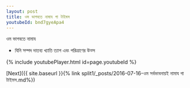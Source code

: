 ```yaml
---
layout: post
title: ওম ভাগবতে নামায গা টাইমস
youtubeId: bnd7gyeApa4
---
```

 
 
 ওম ভাগবতে নামায  
 
 -  যিনি সম্পদ দাতব্য খ্যাতি ত্যাগ এবং পরিত্রাণের উত্স 
 
  
 
  
 
 
 
 
 
 


{% include youtubePlayer.html id=page.youtubeId %}
 
[Next]({{ site.baseurl }}{% link  split1/_posts/2016-07-16-ওম সর্বভাবনায়ই নামায গা টাইমস.md%})
 
